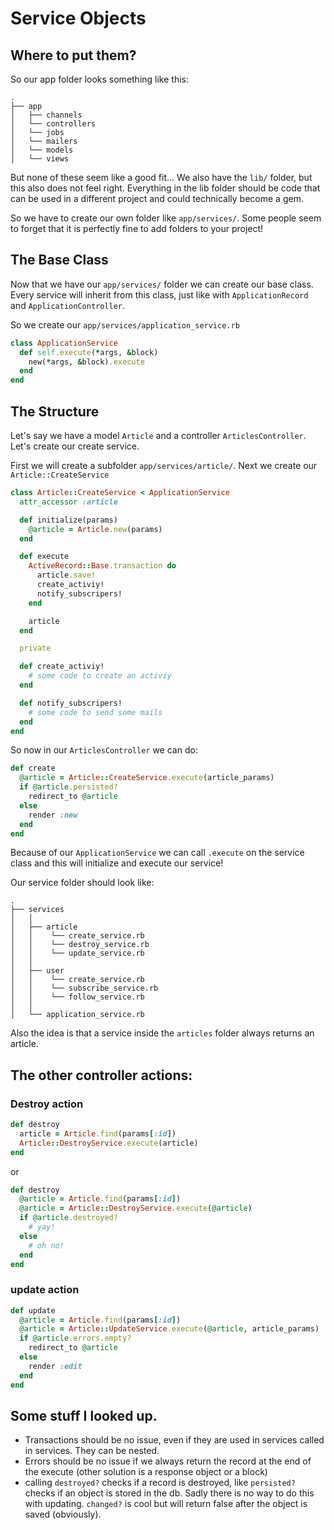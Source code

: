 # Service Objects
## Where to put them?
So our app folder looks something like this:
```
.
├── app
│   ├── channels
│   └── controllers
│   └── jobs
│   └── mailers
│   └── models
│   └── views
```
But none of these seem like a good fit...
We also have the `lib/` folder, but this also does not feel right.
Everything in the lib folder should be code that can be used in a different project and could technically become a gem.

So we have to create our own folder like `app/services/`.
Some people seem to forget that it is perfectly fine to add folders to your project!

## The Base Class
Now that we have our `app/services/` folder we can create our base class. Every service
will inherit from this class, just like with `ApplicationRecord` and `ApplicationController`.

So we create our `app/services/application_service.rb`
```ruby
class ApplicationService
  def self.execute(*args, &block)
    new(*args, &block).execute
  end
end
```

## The Structure
Let's say we have a model `Article` and a controller `ArticlesController`.
Let's create our create service.

First we will create a subfolder `app/services/article/`.
Next we create our `Article::CreateService`
```ruby
class Article::CreateService < ApplicationService
  attr_accessor :article

  def initialize(params)
    @article = Article.new(params)
  end

  def execute
    ActiveRecord::Base.transaction do
      article.save!
      create_activiy!
      notify_subscripers!
    end

    article
  end

  private

  def create_activiy!
    # some code to create an activiy
  end

  def notify_subscripers!
    # some code to send some mails
  end
end
```

So now in our `ArticlesController` we can do:
```ruby
def create
  @article = Article::CreateService.execute(article_params)
  if @article.persisted?
    redirect_to @article
  else
    render :new
  end
end
```
Because of our `ApplicationService` we can call `.execute` on the service class and this will initialize and execute our service!

Our service folder should look like:
```
.
├── services
│   │
│   ├── article
│   │    └── create_service.rb
│   │    └── destroy_service.rb
│   │    └── update_service.rb
│   │
│   ├── user
│   │    └── create_service.rb
│   │    └── subscribe_service.rb
│   │    └── follow_service.rb
│   │
│   └── application_service.rb
```
Also the idea is that a service inside the `articles` folder always returns an article.

## The other controller actions:
### Destroy action
```ruby
def destroy
  article = Article.find(params[:id])
  Article::DestroyService.execute(article)
end
```
or
```ruby
def destroy
  @article = Article.find(params[:id])
  @article = Article::DestroyService.execute(@article)
  if @article.destroyed?
    # yay!
  else
    # oh no!
  end
end
```

### update action
```ruby
def update
  @article = Article.find(params[:id])
  @article = Article::UpdateService.execute(@article, article_params)
  if @article.errors.empty?
    redirect_to @article
  else
    render :edit
  end
end
```

## Some stuff I looked up.
- Transactions should be no issue, even if they are used in services called in services. They can be nested.
- Errors should be no issue if we always return the record at the end of the execute (other solution is a response object or a block)
- calling `destroyed?` checks if a record is destroyed, like `persisted?` checks if an object is stored in the db. Sadly there is no way to do this with updating. `changed?` is cool but will return false after the object is saved (obviously).

